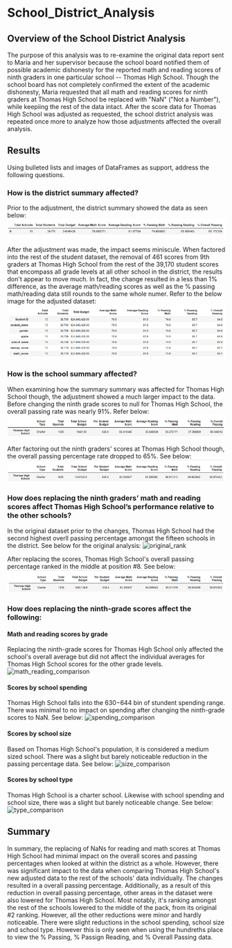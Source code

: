 # School_District_Analysis

## Overview of the School District Analysis
The purpose of this analysis was to re-examine the original data report sent to Maria and her supervisor because the school board notified them of possible academic dishonesty for the reported math and reading scores of ninth graders in one particular school -- Thomas High School. Though the school board has not completely confirmed the extent of the academic dishonesty, Maria requested that all math and reading scores for ninth graders at Thomas High School be replaced with "NaN" ("Not a Number"), while keepiing the rest of the data intact. After the score data for Thomas High School was adjusted as requested, the school district analysis was repeated once more to analyze how those adjustments affected the overall analysis. 

## Results
Using bulleted lists and images of DataFrames as support, address the following questions.
### How is the district summary affected?
Prior to the adjustment, the district summary showed the data as seen below:
![original_district](Resources/original_district.png)

After the adjustment was made, the impact seems miniscule. When factored into the rest of the student dataset, the removal of 461 scores from 9th graders at Thomas High School from the rest of the 39,170 student scores that encompass all grade levels at all other school in the district, the results don't appear to move much. In fact, the change resulted in a less than 1% difference, as the average math/reading scores as well as the % passing math/reading data still rounds to the same whole numer. Refer to the below image for the adjusted dataset:
![amended_district](Resources/amended_district.png)

### How is the school summary affected?
When examining how the summary summary was affected for Thomas High School though, the adjustment showed a much larger impact to the data. Before changing the ninth grade scores to null for Thomas High School, the overall passing rate was nearly 91%. Refer below:
![original_thomas](Resources/original_thomas.png)

After factoring out the ninth graders' scores at Thomas High School though, the overall passing percentage rate dropped to 65%. See below:
![amended_thomas](Resources/amended_thomas.png)

### How does replacing the ninth graders’ math and reading scores affect Thomas High School’s performance relative to the other schools?
In the original dataset prior to the changes, Thomas High School had the second highest overll passing percentage amongst the fifteen schools in the district. See below for the original analysis:
![original_rank](Resources/original_rack.png)

After replacing the scores, Thomas High School's overall passing percentage ranked in the middle at position #8. See below:
![new_rank](Resources/new_rank.png)

### How does replacing the ninth-grade scores affect the following:
#### Math and reading scores by grade
Replacing the ninth-grade scores for Thomas High School only affected the school's overall average but did not affect the individual averages for Thomas High School scores for the other grade levels.
![math_reading_comparison](Resources/math_reading_comparison.png)

#### Scores by school spending
Thomas High School falls into the $630-$644 bin of stundent spending range. There was minimal to no impact on spending after changing the ninth-grade scores to NaN. See below:
![spending_comparison](Resources/spending_comparison,png)

#### Scores by school size
Based on Thomas High School's population, it is considered a medium sized school. There was a slight but barely noticeable reduction in the passing percentage data. See below:
![size_comparison](Resources/size_comparison.png)

#### Scores by school type
Thomas High School is a charter school. Likewise with school spending and school size, there was a slight but barely noticeable change. See below:
![type_comparison](Resources/type_comparison.png)

## Summary
In summary, the replacing of NaNs for reading and math scores at Thomas High School had minimal impact on the overall scores and passing percentages when looked at within the district as a whole. However, there was significant impact to the data when comparing Thomas High School's new adjusted data to the rest of the schools' data individually. The changes resulted in a overall passing percentage. Additionally, as a result of this reduction in overall passing percentage, other areas in the dataset were also lowered for Thomas High School. Most notably, it's ranking amongst the rest of the schools lowered to the middle of the pack, from its original #2 ranking. However, all the other reductions were minor and hardly noticeable. There were slight reductions in the school spending, school size and school type. However this is only seen when using the hundreths place to view the % Passing, % Passign Reading, and % Overall Passing data.
